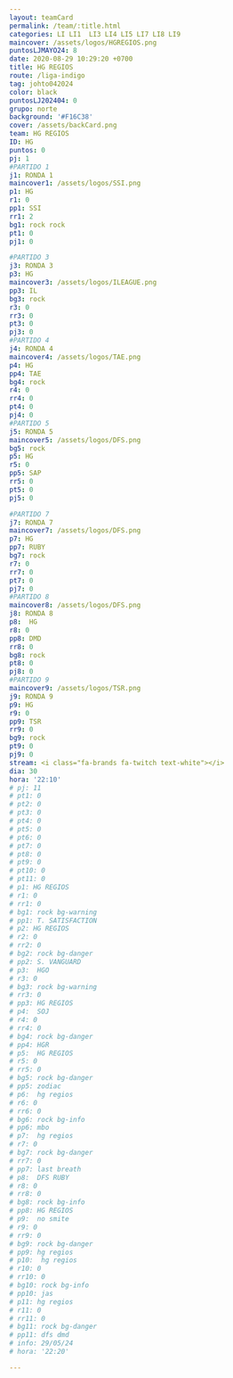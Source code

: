 ```yaml
---
layout: teamCard
permalink: /team/:title.html
categories: LI LI1  LI3 LI4 LI5 LI7 LI8 LI9
maincover: /assets/logos/HGREGIOS.png
puntosLJMAYO24: 8
date: 2020-08-29 10:29:20 +0700
title: HG REGIOS
route: /liga-indigo
tag: johto042024
color: black
puntosLJ202404: 0
grupo: norte
background: '#F16C38'
cover: /assets/backCard.png
team: HG REGIOS
ID: HG
puntos: 0
pj: 1
#PARTIDO 1
j1: RONDA 1
maincover1: /assets/logos/SSI.png
p1: HG
r1: 0
pp1: SSI
rr1: 2
bg1: rock rock
pt1: 0
pj1: 0

#PARTIDO 3
j3: RONDA 3
p3: HG
maincover3: /assets/logos/ILEAGUE.png
pp3: IL
bg3: rock
r3: 0
rr3: 0
pt3: 0
pj3: 0
#PARTIDO 4
j4: RONDA 4
maincover4: /assets/logos/TAE.png
p4: HG 
pp4: TAE
bg4: rock
r4: 0
rr4: 0
pt4: 0
pj4: 0
#PARTIDO 5
j5: RONDA 5
maincover5: /assets/logos/DFS.png
bg5: rock 
p5: HG
r5: 0
pp5: SAP
rr5: 0
pt5: 0
pj5: 0

#PARTIDO 7
j7: RONDA 7
maincover7: /assets/logos/DFS.png
p7: HG 
pp7: RUBY
bg7: rock 
r7: 0
rr7: 0
pt7: 0
pj7: 0
#PARTIDO 8
maincover8: /assets/logos/DFS.png
j8: RONDA 8
p8:  HG
r8: 0
pp8: DMD
rr8: 0
bg8: rock 
pt8: 0
pj8: 0
#PARTIDO 9
maincover9: /assets/logos/TSR.png
j9: RONDA 9
p9: HG 
r9: 0
pp9: TSR
rr9: 0
bg9: rock
pt9: 0
pj9: 0
stream: <i class="fa-brands fa-twitch text-white"></i>
dia: 30
hora: '22:10'
# pj: 11
# pt1: 0
# pt2: 0
# pt3: 0
# pt4: 0
# pt5: 0
# pt6: 0
# pt7: 0
# pt8: 0
# pt9: 0
# pt10: 0
# pt11: 0
# p1: HG REGIOS
# r1: 0
# rr1: 0
# bg1: rock bg-warning
# pp1: T. SATISFACTION
# p2: HG REGIOS
# r2: 0
# rr2: 0
# bg2: rock bg-danger
# pp2: S. VANGUARD
# p3:  HGO
# r3: 0
# bg3: rock bg-warning
# rr3: 0
# pp3: HG REGIOS
# p4:  SOJ
# r4: 0
# rr4: 0
# bg4: rock bg-danger
# pp4: HGR
# p5:  HG REGIOS
# r5: 0
# rr5: 0
# bg5: rock bg-danger
# pp5: zodiac
# p6:  hg regios
# r6: 0
# rr6: 0
# bg6: rock bg-info
# pp6: mbo
# p7:  hg regios
# r7: 0
# bg7: rock bg-danger
# rr7: 0
# pp7: last breath
# p8:  DFS RUBY
# r8: 0
# rr8: 0 
# bg8: rock bg-info
# pp8: HG REGIOS
# p9:  no smite
# r9: 0
# rr9: 0
# bg9: rock bg-danger
# pp9: hg regios
# p10:  hg regios
# r10: 0
# rr10: 0
# bg10: rock bg-info
# pp10: jas
# p11: hg regios
# r11: 0
# rr11: 0
# bg11: rock bg-danger
# pp11: dfs dmd
# info: 29/05/24
# hora: '22:20'

---
```



